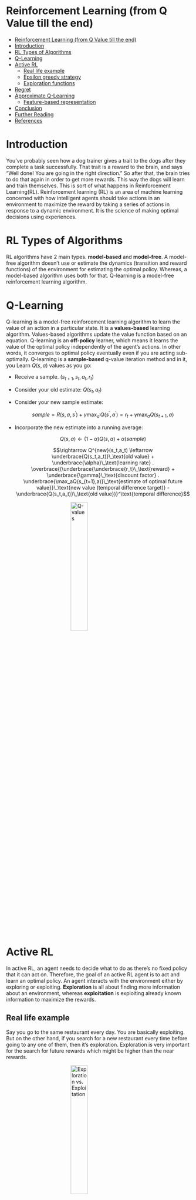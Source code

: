<div id='reinforcement-learning-from-q-value-till-the-end'><h1> Reinforcement Learning (from Q Value till the end) </h1></div>

- [Reinforcement Learning (from Q Value till the end)](#reinforcement-learning-from-q-value-till-the-end)
- [Introduction](#introduction)
- [RL Types of Algorithms](#rl-types-of-algorithms)
- [Q-Learning](#q-learning)
- [Active RL](#active-rl)
    - [Real life example](#real-life-example)
    - [Epsilon greedy strategy](#epsilon-greedy-strategy)
    - [Exploration functions](#exploration-functions)
- [Regret](#regret)
- [Approximate Q-Learning](#approximate-q-learning)
    - [Feature-based representation](#feature-based-representation)
- [Conclusion](#conclusion)
- [Further Reading](#further-reading)
- [References](#references)

<div id='introduction'><h1> Introduction </h1></div>

You’ve probably seen how a dog trainer gives a trait to the dogs after they complete a task successfully. That trait is a reward to the brain, and says “Well done! You are going in the right direction.” So after that, the brain tries to do that again in order to get more rewards. This way the dogs will learn and train themselves.
This is sort of what happens in Reinforcement Learning(RL).
Reinforcement learning (RL) is an area of machine learning concerned with how intelligent agents should take actions in an environment to maximize the reward by taking a series of actions in response to a dynamic environment. It is the science of making optimal decisions using experiences.

<div id='rl-types-of-algorithms'><h1> RL Types of Algorithms </h1></div>

RL algorithms have 2 main types. **model-based** and **model-free**. A model-free algorithm doesn’t use or estimate the dynamics (transition and reward functions) of the environment for estimating the optimal policy. Whereas, a model-based algorithm uses both for that.
Q-learning is a model-free reinforcement learning algorithm.

<div id='q-learning'><h1> Q-Learning </h1></div>

Q-learning is a model-free reinforcement learning algorithm to learn the value of an action in a particular state. It is a **values-based** learning algorithm. Values-based algorithms update the value function based on an equation.
Q-learning is an **off-policy** learner, which means it learns the value of the optimal policy independently of the agent’s actions. In other words, it converges to optimal policy eventually even if you are acting sub-optimally.
Q-learning is a **sample-based** q-value iteration method and in it, you Learn $Q(s,a)$ values as you go:

- Receive a sample. $(s_{t+1}, s_t, a_t, r_t)$
- Consider your old estimate: $Q(s_t,a_t)$
- Consider your new sample estimate:

  $$sample = R(s,a,s^{\prime}) + \gamma \max_{a^{\prime}}Q(s^{\prime},a^{\prime}) = r_t + \gamma \max_aQ(s_{t+1},a)$$
  
- Incorporate the new estimate into a running average:

  $$Q(s,a) \leftarrow (1 - \alpha)Q(s,a) + \alpha(sample)$$
  
  $$\rightarrow Q^{new}(s_t,a_t) \leftarrow \underbrace{Q(s_t,a_t)}\_\text{old value} + \underbrace{\alpha}\_\text{learning rate} . \overbrace{(\underbrace{\underbrace{r_t}\_\text{reward} + \underbrace{\gamma}\_\text{discount factor} . \underbrace{\max_aQ(s_{t+1},a)}\_\text{estimate of optimal future value}}\_\text{new value (temporal difference target)} - \underbrace{Q(s_t,a_t)}\_\text{old value})}^\text{temporal difference}$$
  

<img src="images/1.png" alt="Q-values" style="width:30%;display: block;margin-left: auto;margin-right: auto;"/>

<div id='active-rl'><h1> Active RL </h1></div>

In active RL, an agent needs to decide what to do as there’s no fixed policy that it can act on. Therefore, the goal of an active RL agent is to act and learn an optimal policy. An agent interacts with the environment either by exploring or exploiting. **Exploration** is all about finding more information about an environment, whereas **exploitation** is exploiting already known information to maximize the rewards.

<div id='real-life-example'><h2> Real life example </h2></div>

Say you go to the same restaurant every day. You are basically exploiting. But on the other hand, if you search for a new restaurant every time before going to any one of them, then it’s exploration. Exploration is very important for the search for future rewards which might be higher than the near rewards.

<img src="images/2.png" alt="Exploration vs. Exploitation" style="width:30%;display: block;margin-left: auto;margin-right: auto;"/>

<div id='epsilon-greedy-strategy'><h2> Epsilon greedy strategy </h2></div>

The tradeoff between exploration and exploitation is fundamental. the simplest way to force exploration is using **epsilon greedy strategy**. This method does a random action with a small probability of $\epsilon$ (exploration) and with a probability of $(1 - \epsilon)$ does the current policy action (exploitation).
The problem with random actions is that you do eventually explore the space, but keep thrashing around once learning is done. one solution is to start with a higher $\epsilon$ rate and as the agent explores the environment, the ϵ rate decreases and the agent starts to exploit the environment.

<div id='exploration-functions'><h2> Exploration functions </h2></div>

Another solution is to use **exploration functions**. For example, this function can take a value estimate u and a visit count n, and return an optimistic utility, e.g. $f(u,n) = v + \frac{k}{n}$ . we are counting how many times we did some random action. if it had yet to reach a fixed amount, we should try it more often and if it doesn't return a good output we should just stop exploring it.
So we’ll use a modified Q-update:

$$Q(s,a) \leftarrow \alpha R(s,a,s^{\prime}) + \gamma \max_{a^{\prime}} f(Q(s^{\prime},a^{\prime}),N(s^{\prime},a^{\prime}))$$

in the above equation, k is fixed. Q is the optimistic utility which is given to f as v. and n is the number of times we visited s' after doing action a' starting from s. which means when the n is low we get to try those actions more often.

<div id='regret'><h1> Regret </h1></div>

Even though most of the RL algorithms we discussed reach optimal policy, they still make mistakes along the way. Regret is a measure of the total mistake cost, the difference between rewards, and optimal rewards.
Minimizing regret goes beyond learning to be optimal so it requires optimally learning to be optimal!

<div id='approximate-q-learning'><h1> Approximate Q-Learning </h1></div>

Basic Q-learning keeps a table of all Q-values but in real-world situations, there are too many states to visit and hold their Q-values. Instead, we can use function approximation, which simply means using any sort of representation for the Q-function other than a lookup table. The representation is viewed as approximate because it might not be the case that the true utility function or Q-function can be represented in the chosen form.

<div id='feature-based-representation'><h2> Feature-based representation </h2></div>

One way of using this is to use a feature-based representation in which we describe a state using a vector of features. In this method, we represent a **linear** combination of these features and try to learn $\omega_i$s so that the Q function is near to the main Q-value.

$$V(s) = \omega_1f_1(s) + \omega_2f_2(s) + ... + \omega_nf_n(s)$$

$$Q(s,a) = \omega_1f_1(s,a) + \omega_2f_2(s,a) + ... + \omega_nf_n(s,a)$$

To learn and update $\omega_i$s, we have a method that is similar to the method we had for updating Q-values in basic Q-learning:

$$\omega_m \leftarrow \omega_m + \alpha [r + \gamma \max_aQ(s^{\prime},a^{\prime}) - Q(s,a)] f_m(s,a)$$


<div id='conclusion'><h1> Conclusion </h1></div>

Q-Learning is a basic form of Reinforcement Learning which uses Q-values (action values) to iteratively improve the behavior of the learning agent.

Q-values are defined for states and actions. $Q(s, a)$ is an estimation of how good is it to take the action $a$ at the state $s$. This estimation of $Q(s, a)$ will be iteratively computed using the temporal difference update.

This update rule to estimate the value of Q is applied at every time step of the agent's interaction with the environment.

At every step of the transition, the agent from a state takes an action, observes a reward from the environment, and then transits to another state. If at any point in time the agent ends up in one of the terminating states that means there is no further transition possible. This is said to be the completion of an episode.

$\epsilon$-greedy policy is a very simple policy of choosing actions using the current Q-value estimations.

Active learning is a special case of machine learning in which a learning algorithm can interactively query a user (or some other information source) to label new data points with the desired outputs.

Unlike passive learning which just executes the policy and learns from experience, here we are using active reinforcement learning in which the agent learns the optimal policy by taking actions in the world finding out what is happening, and then improving the policy iteratively.

<div id='further-reading'><h1> Further Reading </h1></div>

To read more about reinforcement learning, Q-learning, active and passive RL and much more, you can visit links below:

- [An introduction to Reinforcement Learning](https://medium.com/free-code-camp/an-introduction-to-reinforcement-learning-4339519de419)
- [Simple Reinforcement Learning with Tensorflow Part 0: Q-Learning with Tables and Neural Networks](https://medium.com/emergent-future/simple-reinforcement-learning-with-tensorflow-part-0-q-learning-with-tables-and-neural-networks-d195264329d0)
- [Diving deeper into Reinforcement Learning with Q-Learning](https://medium.com/free-code-camp/diving-deeper-into-reinforcement-learning-with-q-learning-c18d0db58efe)
- [Introduction to Regret in Reinforcement Learning](https://towardsdatascience.com/introduction-to-regret-in-reinforcement-learning-f5b4a28953cd)
- [Active Learning](https://en.wikipedia.org/wiki/Active_learning_(machine_learning))

<div id='references'><h1> References </h1></div>

- _Artificial Intelligence, A modern approach_, Russel & Norvig (Third Edition).
- [Reinforcement Learning slides, CE-417, Sharif Uni of Technology.](http://ce.sharif.edu/courses/99-00/1/ce417-2/resources/root/Slides/PDF/Session%2025_26.pdf)
- [Towardsdatascience](http://Towardsdatascience.com)
- [Wikipedia](http://wikipedia.com)
- [Freecodecamp](http://Freecodecamp.org)
- [Core-Robotics](http://core-robotics.gatech.edu)
- [GeeksforGeeks](https://www.geeksforgeeks.org)
